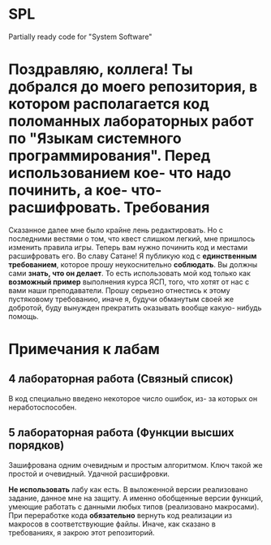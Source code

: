 # SPL
Partially ready code for "System Software"

Поздравляю, коллега! 
Ты добрался до моего репозитория, в котором располагается код поломанных лабораторных работ по "Языкам системного программирования".
Перед использованием кое- что надо починить, а кое- что- расшифровать.
Требования
==========
Сказанное далее мне было крайне лень редактировать. Но с последними вестями о том, что квест слишком легкий, мне пришлось изменить правила игры. Теперь вам нужно починить код и местами расшифровать его.
Во славу Сатане!
Я публикую код с **единственным требованием**, которое прошу неукоснительно **соблюдать**. Вы должны сами **знать, что он делает**. То есть использовать мой код только как **возможный пример** выполнения курса ЯСП, того, что хотят от нас с вами наши преподаватели. Прошу серьезно отнестись к этому пустяковому требованию, иначе я, будучи обманутым своей же добротой, буду вынужден прекратить оказывать вообще какую- нибудь помощь. 


Примечания к лабам
==============================
4 лабораторная работа (Связный список)
--------------------------------------
В код специально введено некоторое число ошибок, из- за которых он неработоспособен.

5 лабораторная работа (Функции высших порядков)
----------------------------------------------
Зашифрована одним очевидным и простым алгоритмом. Ключ такой же простой и очевидный. Удачной расшифровки.

**Не использовать** лабу как есть. В выложенной версии реализовано задание, данное мне на защиту. А именно обобщенные версии функций, умеющие работать с данными любых типов (реализовано макросами). При переработке кода **обязательно** вернуть код реализации из макросов в соответствующие файлы. Иначе, как сказано в требованиях, я закрою этот репозиторий.
